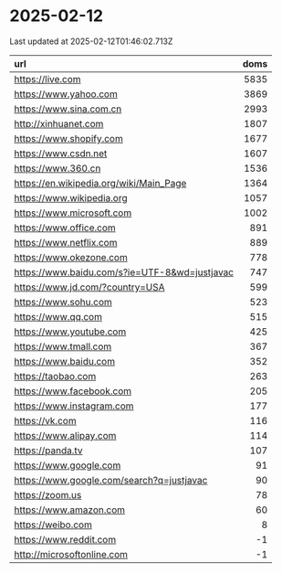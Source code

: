 # 2025-02-12

<!-- BEGIN -->
Last updated at 2025-02-12T01:46:02.713Z

url | doms
:- | -:
https://live.com | 5835
https://www.yahoo.com | 3869
https://www.sina.com.cn | 2993
http://xinhuanet.com | 1807
https://www.shopify.com | 1677
https://www.csdn.net | 1607
https://www.360.cn | 1536
https://en.wikipedia.org/wiki/Main_Page | 1364
https://www.wikipedia.org | 1057
https://www.microsoft.com | 1002
https://www.office.com | 891
https://www.netflix.com | 889
https://www.okezone.com | 778
https://www.baidu.com/s?ie=UTF-8&wd=justjavac | 747
https://www.jd.com/?country=USA | 599
https://www.sohu.com | 523
https://www.qq.com | 515
https://www.youtube.com | 425
https://www.tmall.com | 367
https://www.baidu.com | 352
https://taobao.com | 263
https://www.facebook.com | 205
https://www.instagram.com | 177
https://vk.com | 116
https://www.alipay.com | 114
https://panda.tv | 107
https://www.google.com | 91
https://www.google.com/search?q=justjavac | 90
https://zoom.us | 78
https://www.amazon.com | 60
https://weibo.com | 8
https://www.reddit.com | -1
http://microsoftonline.com | -1
<!-- END -->
